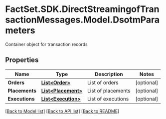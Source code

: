 # FactSet.SDK.DirectStreamingofTransactionMessages.Model.DsotmParameters
Container object for transaction records

## Properties

Name | Type | Description | Notes
------------ | ------------- | ------------- | -------------
**Orders** | [**List&lt;Order&gt;**](Order.md) | List of orders | [optional] 
**Placements** | [**List&lt;Placement&gt;**](Placement.md) | List of placements | [optional] 
**Executions** | [**List&lt;Execution&gt;**](Execution.md) | List of executions | [optional] 

[[Back to Model list]](../README.md#documentation-for-models) [[Back to API list]](../README.md#documentation-for-api-endpoints) [[Back to README]](../README.md)

